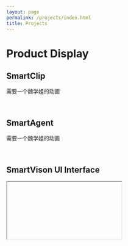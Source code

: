 ```yaml
---
layout: page
permalink: /projects/index.html
title: Projects
---
```




# Product Display

## SmartClip

需要一个魏学姐的动画

<br>

## SmartAgent

需要一个魏学姐的动画

<br>

## SmartVison UI Interface

<iframe rc="[image/UIdemo.gif](https://github.com/SongningLai/SongningLai.github.io/blob/main/images/UIdemo.gif)">

<br>

<br>

---

# Concept

需要魏学姐的一个海报

<br>

---

# Selling


<img src="images/xiaoshouhaibao.png" width = "1700" height = "2600" alt="Zexin Fu" align=center />

<br>

---





